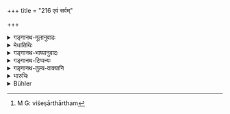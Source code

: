+++
title = "216 एवं सर्वम्"

+++

<details><summary>गङ्गानथ-मूलानुवादः</summary>

Having thus discussed all this with his ministers, the king shall take exercise at midday; and having bathed, shall enter the inner apartment for the purpose of taking his food.—(216).
</details>

<details><summary>मेधातिथिः</summary>

**एवं** यथोक्तं **राजा** वृत्तम् **इदं सर्वम्** आपद्य् अनापदि वात्मशक्त्यपेक्षया वा कस्याम् अवस्थायां किं कर्तव्यम् इति **मन्त्रिभिः सह** विचार्य, मधंदिनम् उक्तकालं मध्यंदिनं **व्यायामं** कृत्वोपचार्यं स्नानं च । स्नानम् अक्रमोक्तम् अपि पुना राज्यार्थम् उच्यते मङ्गलाचारे युक्तानाम् । राजा स्नानपरिग्रहार्थं भोजनादियुतं तद्गृहे पूर्वं स्नानापेक्षया **अन्तःपुरं** यायाद् इति विशेषार्थम्[^३३७] उपसंहारः । विविक्ते देशे ॥ ७.२१६ ॥


[^३३७]:
     M G: viśeṣārthārtham
</details>

<details><summary>गङ्गानथ-भाष्यानुवादः</summary>

‘*Thus*’—in the manner described *above*;—‘*the king, having discussed all this*’— business described above, what, should be done in normal times and also in abnormal times, and what, under what circumstances—‘*with his ministers*’;—‘*at midday*,’ ‘*he shall take exercise*’ and ‘*bathe*’. Through the mention of *bathing* is rather out of place in the present context, yet it has been mentioned in view of its tending to suspiciousness (and success). For the purpose of
*bathing*, and for that of *eating*, the king shall—before bathing—enter
the inner apartment. It is with a view to lay down this special fact that the author has had recourse to this form of summing up.—(216)
</details>

<details><summary>गङ्गानथ-टिप्पन्यः</summary>

This Verse is quoted in *Vīramitrodaya* (Rājanīti, p. 160).
</details>

<details><summary>गङ्गानथ-तुल्य-वाक्यानि</summary>

*Arthaśāstra* (p. 94).—(See under 145.)

*Yājñavalkya* (1.326).—‘Having taken steps for protection, he should
rise and examine his income and expenditure; after that, having looked
into suits, he shall bathe and take his food.’

*Kāmandaka* (7-10).—‘Having bathed in water capable of counteracting the
effect of poisons, and having decorated his person with antidotary gems,
the King should take food that has been thoroughly examined, surrounded
by physicians well-versed in the science of Toxicology.’
</details>

<details><summary>भारुचिः</summary>

उपसंहारार्थः श्लोकः ॥ ७.२१६ ॥
</details>

<details><summary>Bühler</summary>

216	Having thus consulted with his ministers on all these (matters), having taken exercise, and having bathed afterwards, the king may enter the harem at midday in order to dine.
</details>
